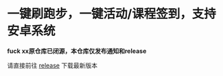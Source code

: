 # 一键刷跑步，一键活动/课程签到，支持安卓系统
**fuck xx原仓库已闭源，本仓库仅发布通知和release**

请直接前往 [release](https://github.com/Foreverddb/FuckLegym/releases) 下载最新版本
